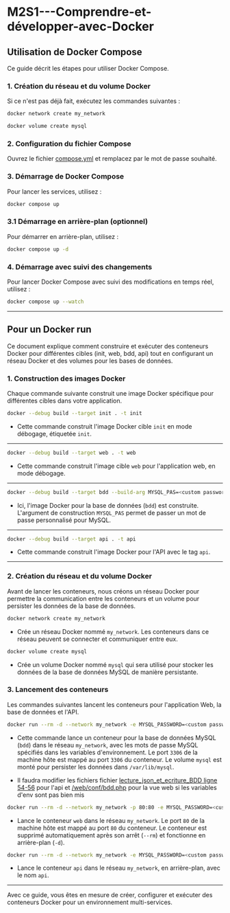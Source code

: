 # M2S1---Comprendre-et-développer-avec-Docker

## Utilisation de Docker Compose

Ce guide décrit les étapes pour utiliser Docker Compose.

### 1. Création du réseau et du volume Docker

Si ce n'est pas déjà fait, exécutez les commandes suivantes :

```bash
docker network create my_network
```

```bash
docker volume create mysql
```

### 2. Configuration du fichier Compose

Ouvrez le fichier [compose.yml](docker/compose.yml) et remplacez **<custom password>** par le mot de passe souhaité.

### 3. Démarrage de Docker Compose

Pour lancer les services, utilisez :

```bash
docker compose up
```

### 3.1 Démarrage en arrière-plan (optionnel)

Pour démarrer en arrière-plan, utilisez :

```bash
docker compose up -d
```

### 4. Démarrage avec suivi des changements

Pour lancer Docker Compose avec suivi des modifications en temps réel, utilisez :

```bash
docker compose up --watch
```

-----

## Pour un Docker run

Ce document explique comment construire et exécuter des conteneurs Docker pour différentes cibles (init, web, bdd, api) tout en configurant un réseau Docker et des volumes pour les bases de données.

### 1. Construction des images Docker

Chaque commande suivante construit une image Docker spécifique pour différentes cibles dans votre application.

```bash
docker --debug build --target init . -t init
```

- Cette commande construit l'image Docker cible `init` en mode débogage, étiquetée `init`.

----

```bash
docker --debug build --target web . -t web
```

- Cette commande construit l'image cible `web` pour l'application web, en mode débogage.

----

```bash
docker --debug build --target bdd --build-arg MYSQL_PAS=<custom password> . -t bdd
```

- Ici, l'image Docker pour la base de données (`bdd`) est construite. L'argument de construction `MYSQL_PAS` permet de passer un mot de passe personnalisé pour MySQL.

----

```bash
docker --debug build --target api . -t api
```

- Cette commande construit l'image Docker pour l'API avec le tag `api`.

---

### 2. Création du réseau et du volume Docker

Avant de lancer les conteneurs, nous créons un réseau Docker pour permettre la communication entre les conteneurs et un volume pour persister les données de la base de données.

```bash
docker network create my_network
```

- Crée un réseau Docker nommé `my_network`. Les conteneurs dans ce réseau peuvent se connecter et communiquer entre eux.

```bash
docker volume create mysql
```

- Crée un volume Docker nommé `mysql` qui sera utilisé pour stocker les données de la base de données MySQL de manière persistante.

### 3. Lancement des conteneurs

Les commandes suivantes lancent les conteneurs pour l'application Web, la base de données et l'API.

```bash
docker run --rm -d --network my_network -e MYSQL_PASSWORD=<custom password> -e MYSQL_ROOT_PASSWORD=<custom password> -p 3306:3306 -v "mysql:/var/lib/mysql" --name bdd bdd
```

- Cette commande lance un conteneur pour la base de données MySQL (`bdd`) dans le réseau `my_network`, avec les mots de passe MySQL spécifiés dans les variables d'environnement. Le port `3306` de la machine hôte est mappé au port `3306` du conteneur. Le volume `mysql` est monté pour persister les données dans `/var/lib/mysql`.

- Il faudra modifier les fichiers fichier [lecture_json_et_ecriture_BDD ligne 54-56](api_python/lecture_json_et_ecriture_BDD.py) pour l'api et [/web/conf/bdd.php](web/conf/bdd.php) pour la vue web si les variables d'env sont pas bien mis

```bash
docker run --rm -d --network my_network -p 80:80 -e MYSQL_PASSWORD=<custom password> --name web web
```

- Lance le conteneur `web` dans le réseau `my_network`. Le port `80` de la machine hôte est mappé au port `80` du conteneur. Le conteneur est supprimé automatiquement après son arrêt (`--rm`) et fonctionne en arrière-plan (`-d`).

```bash
docker run --rm -d --network my_network -e MYSQL_PASSWORD=<custom password> --name api api
```

- Lance le conteneur `api` dans le réseau `my_network`, en arrière-plan, avec le nom `api`.

---

Avec ce guide, vous êtes en mesure de créer, configurer et exécuter des conteneurs Docker pour un environnement multi-services.
